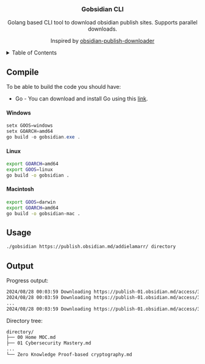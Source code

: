 <p align="center">

<h3 align="center">Gobsidian CLI</h3>

<p align="center">
    Golang based CLI tool to download obsidian publish sites. Supports parallel downloads.
</p>

<p align="center">
    Inspired by <a href="https://github.com/Saghetti0/obsidian-publish-downloader">obsidian-publish-downloader</a>
</p>


<!-- TABLE OF CONTENTS -->
<details>
  <summary>Table of Contents</summary>
  <ol>
   <li><a href="#compile">Compile</a></li>
    <li><a href="#usage">Usage</a></li>
  </ol>
</details>

## Compile

To be able to build the code you should have:

* Go - You can download and install Go using this [link](https://golang.org/doc/install).

#### Windows

``` powershell
setx GOOS=windows 
setx GOARCH=amd64
go build -o gobsidian.exe .
```

#### Linux

``` bash
export GOARCH=amd64
export GOOS=linux
go build -o gobsidian .
```

#### Macintosh

``` bash
export GOOS=darwin 
export GOARCH=amd64
go build -o gobsidian-mac .
```

## Usage

``` bash
./gobsidian https://publish.obsidian.md/addielamarr/ directory
```

## Output

Progress output:
``` bash
2024/08/28 00:03:59 Downloading https://publish-01.obsidian.md/access/33369a9aaf7ce835e7764f80f4622ceb/00 Home MOC.md
2024/08/28 00:03:59 Downloading https://publish-01.obsidian.md/access/33369a9aaf7ce835e7764f80f4622ceb/01 Cybersecurity Mastery.md
...
2024/08/28 00:03:59 Downloading https://publish-01.obsidian.md/access/33369a9aaf7ce835e7764f80f4622ceb/Zero Knowledge Proof-based cryptography.md
```

Directory tree:
``` bash
directory/
├── 00 Home MOC.md
├── 01 Cybersecurity Mastery.md
...
└── Zero Knowledge Proof-based cryptography.md
```
